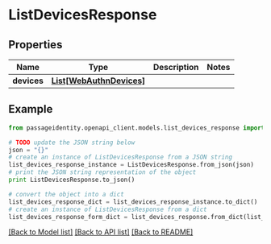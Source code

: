 # ListDevicesResponse


## Properties
Name | Type | Description | Notes
------------ | ------------- | ------------- | -------------
**devices** | [**List[WebAuthnDevices]**](WebAuthnDevices.md) |  | 

## Example

```python
from passageidentity.openapi_client.models.list_devices_response import ListDevicesResponse

# TODO update the JSON string below
json = "{}"
# create an instance of ListDevicesResponse from a JSON string
list_devices_response_instance = ListDevicesResponse.from_json(json)
# print the JSON string representation of the object
print ListDevicesResponse.to_json()

# convert the object into a dict
list_devices_response_dict = list_devices_response_instance.to_dict()
# create an instance of ListDevicesResponse from a dict
list_devices_response_form_dict = list_devices_response.from_dict(list_devices_response_dict)
```
[[Back to Model list]](../README.md#documentation-for-models) [[Back to API list]](../README.md#documentation-for-api-endpoints) [[Back to README]](../README.md)



